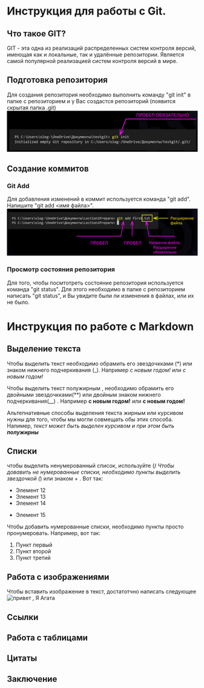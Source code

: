 # Инструкция для работы с Git.

## Что такое GIT?

GIT - эта одна из реализаций распределенных систем контроля версий, имеющая как и локальные, так и удалённые репозитории. Является самой популярной реализацией систем контроля версий в мире. 

## Подготовка репозитория

Для создания репозитория необходимо выполнить команду "git init" в папке с репозиторием и у Вас создастся репозиторий (появится скрытая папка .git)
![Alt text](image.png)

## Создание коммитов

### Git Add
Для добавления изменений в коммит используется команда "git add". Напишите "git add <имя файла>". 
![Alt text](image-1.png)

### Просмотр состояния репозитория
Для того, чтобы посмтотреть состояние репозитория используется команда "git status". Для этого необходимо в папке с репозиторием написать "git status", и Вы увидите были ли изменения в файлах, или их не было.


# Инструкция по работе с Markdown

## Выделение текста

Чтобы выделить текст необходимо обрамить его звездочкками (*) или знаком нижнего подчеркивания (_). Например *с новым годом!* или _с новым годом!_

Чтобы выделить текст полужирным , необходимо обрамить его двойными звездочкками(**) или двойным знаком нижнего подчеркивания(__) . Например **с новым годом!** или __с новым годом!__

Альтепнативные способы выделения текста жирным или курсивом нужны для того, чтобы мы могли совмещать обы этих способа. Напимер, _текст может быть выделен курсивом и при этом быть **полужирны**_

## Списки
чтобы выделить ненумерованный список, используйте (*)
Чтобы довавить не нумерованные списки, необходимо пункты выделить звездочкой (*) или знаком + . Вот так:
* Элемент 12
* Элемент 13
* Элемент 14 
+ Элемент 15

Чтобы добавить нумерованные списки, необходимо пункты просто пронумеровать. Например, вот так:
1. Пункт первый
2. Пункт второй
3. Пункт третий

## Работа с изображениями

Чтобы вставить изображение в текст, достатотчно написать следующее ![привет , Я Агата](Агата.jpg)

## Ссылки

## Работа с таблицами

## Цитаты

## Заключение